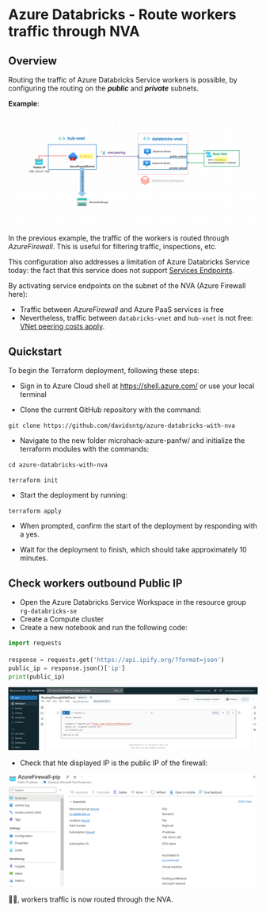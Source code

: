 # Azure Databricks - Route workers traffic through NVA

## Overview

Routing the traffic of Azure Databricks Service workers is possible, by configuring the routing on the ***public*** and ***private*** subnets.

**Example**:

![img](images/architecture.png)

In the previous example, the traffic of the workers is routed through *AzureFirewall*. This is useful for filtering traffic, inspections, etc.

This configuration also addresses a limitation of Azure Databricks Service today: the fact that this service does not support [Services Endpoints](https://learn.microsoft.com/en-us/azure/virtual-network/virtual-network-service-endpoints-overview).

By activating service endpoints on the subnet of the NVA (Azure Firewall here):
* Traffic between *AzureFirewall* and Azure PaaS services is free
* Nevertheless, traffic between `databricks-vnet` and `hub-vnet` is not free: [VNet peering costs apply](https://azure.microsoft.com/en-us/pricing/details/virtual-network/).

## Quickstart

To begin the Terraform deployment, following these steps:

* Sign in to Azure Cloud shell at https://shell.azure.com/ or use your local terminal

* Clone the current GitHub repository with the command:

`git clone https://github.com/davidsntg/azure-databricks-with-nva`

* Navigate to the new folder microhack-azure-panfw/ and initialize the terraform modules with the commands:
  
`cd azure-databricks-with-nva`

`terraform init`

* Start the deployment by running:

`terraform apply`

* When prompted, confirm the start of the deployment by responding with a yes.

* Wait for the deployment to finish, which should take approximately 10 minutes.

## Check workers outbound Public IP

* Open the Azure Databricks Service Workspace in the resource group `rg-databricks-se`
* Create a Compute cluster
* Create a new notebook and run the following code:

```python
import requests

response = requests.get('https://api.ipify.org/?format=json')
public_ip = response.json()['ip']
print(public_ip)
```

![img](images/databricks.png)

* Check that hte displayed IP is the public IP of the firewall:

![img](images/azurefirewallpip.png)

👏👏, workers traffic is now routed through the NVA.
